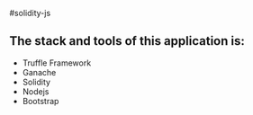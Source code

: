#solidity-js

## The stack and tools of this application is:

- Truffle Framework
- Ganache
- Solidity
- Nodejs
- Bootstrap


